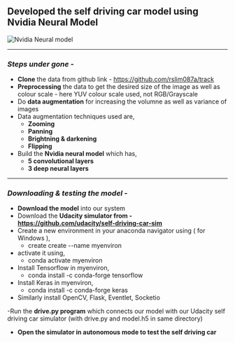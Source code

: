 ## Developed the self driving car model using Nvidia Neural Model

![Nvidia Neural model](https://cdn-images-1.medium.com/max/1600/1*HwZvJLpALucQkBuBCFDxKw.png)
___


### *Steps under gone -*

- **Clone** the data from github link - https://github.com/rslim087a/track
- **Preprocessing** the data to get the desired size of the image as well as colour scale - here YUV colour scale used, not RGB/Grayscale
- Do **data augmentation** for increasing the volumne as well as variance of images
- Data augmentation techniques used are,
  - **Zooming**
  - **Panning**
  - **Brightning & darkening**
  - **Flipping**
- Build the **Nvidia neural model** which has,
  - **5 convolutional layers**
  - **3 deep neural layers**
  
___

### *Downloading & testing the model -*
- **Download the model** into our system
- Download the **Udacity simulator from - https://github.com/udacity/self-driving-car-sim**
- Create a new environment in your anaconda navigator using ( for Windows ),
  - create create --name myenviron
- activate it using,
  - conda activate myenviron
- Install Tensorflow in myenviron,
  - conda install -c conda-forge tensorflow
- Install Keras in myenviron,
  - conda install -c conda-forge keras
- Similarly install OpenCV, Flask, Eventlet, Socketio

-Run the **drive.py program** which connects our model with our Udacity self driving car simulator (with drive.py and model.h5 in same directory)

- **Open the simulator in autonomous mode to test the self driving car**
